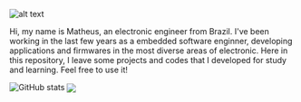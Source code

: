 ![alt text](https://github.com/mfaysoares/files/blob/main/banner_mfs.png)

Hi, my name is Matheus, an electronic engineer from Brazil. I've been working in the last few years as a embedded software enginner, developing applications and firmwares in the most diverse areas of electronic. Here in this repository, I leave some projects and codes that I developed for study and learning. Feel free to use it!

![GitHub stats](https://github-readme-stats.vercel.app/api?username=mfaysoares&show_icons=true&theme=tokyonight)
<img align="center" src="https://github-readme-stats.vercel.app/api/<top-langs>/?username=<mfaysoares>&theme=<merko>" />


